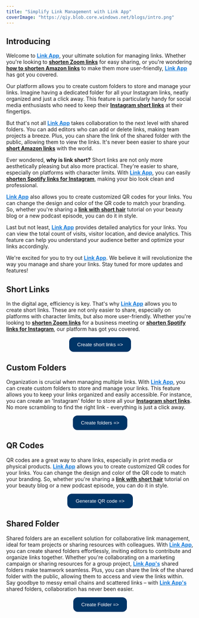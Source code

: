 ```yaml
---
title: "Simplify Link Management with Link App"
coverImage: "https://qiy.blob.core.windows.net/blogs/intro.png"
---
```


## Introducing 

Welcome to <a href="https://www.linkapp.one" style="color: #1a7ddb;">**Link App**</a>, your ultimate solution for managing links. Whether you're looking to [**shorten Zoom links**](https://www.linkapp.one) for easy sharing, or you're wondering [**how to shorten Amazon links**](https://www.linkapp.one) to make them more user-friendly, <a href="https://www.linkapp.one" style="color: #1a7ddb;">**Link App**</a> has got you covered.

Our platform allows you to create custom folders to store and manage your links. Imagine having a dedicated folder for all your Instagram links, neatly organized and just a click away. This feature is particularly handy for social media enthusiasts who need to keep their [**Instagram short links**](https://www.linkapp.one) at their fingertips.

But that's not all <a href="https://www.linkapp.one" style="color: #1a7ddb;">**Link App**</a> takes collaboration to the next level with shared folders. You can add editors who can add or delete links, making team projects a breeze. Plus, you can share the link of the shared folder with the public, allowing them to view the links. It's never been easier to share your [**short Amazon links**](https://www.linkapp.one) with the world.

Ever wondered, **why is link short?** Short links are not only more aesthetically pleasing but also more practical. They're easier to share, especially on platforms with character limits. With <a href="https://www.linkapp.one" style="color: #1a7ddb;">**Link App**</a>, you can easily [**shorten Spotify links for Instagram**](https://www.linkapp.one), making your bio look clean and professional.

<a href="https://www.linkapp.one" style="color: #1a7ddb;">**Link App**</a> also allows you to create customized QR codes for your links. You can change the design and color of the QR code to match your branding. So, whether you're sharing a [**link with short hair**](https://www.linkapp.one) tutorial on your beauty blog or a new podcast episode, you can do it in style.

Last but not least, <a href="https://www.linkapp.one" style="color: #1a7ddb;">**Link App**</a> provides detailed analytics for your links. You can view the total count of visits, visitor location, and device analytics. This feature can help you understand your audience better and optimize your links accordingly.

We're excited for you to try out <a href="https://www.linkapp.one" style="color: #1a7ddb;">**Link App**</a>. We believe it will revolutionize the way you manage and share your links. Stay tuned for more updates and features!

## Short Links

In the digital age, efficiency is key. That's why <a href="https://www.linkapp.one" style="color: #1a7ddb;">**Link App**</a> allows you to create short links. These are not only easier to share, especially on platforms with character limits, but also more user-friendly. Whether you're looking to [**shorten Zoom links**](https://www.linkapp.one) for a business meeting or [**shorten Spotify links for Instagram**](https://www.linkapp.one), our platform has got you covered. 

<p style="text-align: center;">
    <a href="https://www.linkapp.one" style="text-decoration: none;">
        <button style="background-color: #003567; color: white; border-radius: 12px; border: 2px solid #003567; padding: 10px 20px; margin: 0;">Create short links =>
        </button>
    </a>
</p>

## Custom Folders

Organization is crucial when managing multiple links. With <a href="https://www.linkapp.one" style="color: #1a7ddb;">**Link App**</a>, you can create custom folders to store and manage your links. This feature allows you to keep your links organized and easily accessible. For instance, you can create an 'Instagram' folder to store all your [**Instagram short links**](https://www.linkapp.one). No more scrambling to find the right link - everything is just a click away.

<p style="text-align: center;">
    <a href="https://www.linkapp.one" style="text-decoration: none;">
        <button style="background-color: #003567; color: white; border-radius: 12px; border: 2px solid #003567; padding: 10px 20px; margin: 0;">Create folders =>
        </button>
    </a>
</p>

## QR Codes

QR codes are a great way to share links, especially in print media or physical products. <a href="https://www.linkapp.one" style="color: #1a7ddb;">**Link App**</a> allows you to create customized QR codes for your links. You can change the design and color of the QR code to match your branding. So, whether you're sharing a [**link with short hair**](https://www.linkapp.one) tutorial on your beauty blog or a new podcast episode, you can do it in style.

<p style="text-align: center;">
    <a href="https://www.linkapp.one" style="text-decoration: none;">
        <button style="background-color: #003567; color: white; border-radius: 12px; border: 2px solid #003567; padding: 10px 20px; margin: 0;">Generate QR code =>
        </button>
    </a>
</p>

## Shared Folder

Shared folders are an excellent solution for collaborative link management, ideal for team projects or sharing resources with colleagues. With <a href="https://www.linkapp.one" style="color: #1a7ddb;">**Link App**</a>, you can create shared folders effortlessly, inviting editors to contribute and organize links together. Whether you're collaborating on a marketing campaign or sharing resources for a group project, <a href="https://www.linkapp.one" style="color: #1a7ddb;">**Link App's**</a> shared folders make teamwork seamless. Plus, you can share the link of the shared folder with the public, allowing them to access and view the links within. Say goodbye to messy email chains and scattered links – with <a href="https://www.linkapp.one" style="color: #1a7ddb;">**Link App's**</a> shared folders, collaboration has never been easier.

<p style="text-align: center;">
    <a href="https://www.linkapp.one" style="text-decoration: none;">
        <button style="background-color: #003567; color: white; border-radius: 12px; border: 2px solid #003567; padding: 10px 20px; margin: 0;">Create Folder =>
        </button>
    </a>
</p>